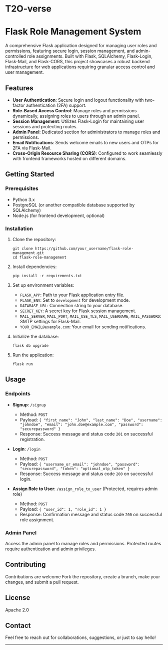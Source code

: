 # T2O-verse

# Flask Role Management System

A comprehensive Flask application designed for managing user roles and permissions, featuring secure login, session management, and admin-controlled role assignments. Built with Flask, SQLAlchemy, Flask-Login, Flask-Mail, and Flask-CORS, this project showcases a robust backend infrastructure for web applications requiring granular access control and user management.

## Features

- **User Authentication**: Secure login and logout functionality with two-factor authentication (2FA) support.
- **Role-Based Access Control**: Manage roles and permissions dynamically, assigning roles to users through an admin panel.
- **Session Management**: Utilizes Flask-Login for maintaining user sessions and protecting routes.
- **Admin Panel**: Dedicated section for administrators to manage roles and permissions.
- **Email Notifications**: Sends welcome emails to new users and OTPs for 2FA via Flask-Mail.
- **Cross-Origin Resource Sharing (CORS)**: Configured to work seamlessly with frontend frameworks hosted on different domains.

## Getting Started

### Prerequisites

- Python 3.x
- PostgreSQL (or another compatible database supported by SQLAlchemy)
- Node.js (for frontend development, optional)

### Installation

1. Clone the repository:
   ```
   git clone https://github.com/your_username/flask-role-management.git
   cd flask-role-management
   ```

2. Install dependencies:
   ```
   pip install -r requirements.txt
   ```

3. Set up environment variables:
   - `FLASK_APP`: Path to your Flask application entry file.
   - `FLASK_ENV`: Set to `development` for development mode.
   - `DATABASE_URL`: Connection string to your database.
   - `SECRET_KEY`: A secret key for Flask session management.
   - `MAIL_SERVER`, `MAIL_PORT`, `MAIL_USE_TLS`, `MAIL_USERNAME`, `MAIL_PASSWORD`: SMTP settings for Flask-Mail.
   - `YOUR_EMAIL@example.com`: Your email for sending notifications.

4. Initialize the database:
   ```
   flask db upgrade
   ```

5. Run the application:
   ```
   flask run
   ```

## Usage

### Endpoints

- **Signup**: `/signup`
  - Method: `POST`
  - Payload: `{ "first_name": "John", "last_name": "Doe", "username": "johndoe", "email": "john.doe@example.com", "password": "securepassword" }`
  - Response: Success message and status code `201` on successful registration.

- **Login**: `/login`
  - Method: `POST`
  - Payload: `{ "username_or_email": "johndoe", "password": "securepassword", "token": "optional_otp_token" }`
  - Response: Success message and status code `200` on successful login.

- **Assign Role to User**: `/assign_role_to_user` (Protected, requires admin role)
  - Method: `POST`
  - Payload: `{ "user_id": 1, "role_id": 1 }`
  - Response: Confirmation message and status code `200` on successful role assignment.

### Admin Panel

Access the admin panel to manage roles and permissions. Protected routes require authentication and admin privileges.

## Contributing

Contributions are welcome Fork the repository, create a branch, make your changes, and submit a pull request.

## License

Apache 2.0

## Contact

Feel free to reach out for collaborations, suggestions, or just to say hello!

---
